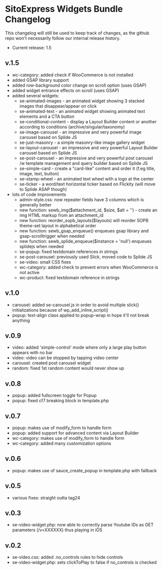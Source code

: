 # SitoExpress Widgets Bundle Changelog
This changelog will still be used to keep track of changes, as the github repo won't necessarily follow our internal release history.
* Current release: 1.5

## v.1.5
* wc-category:  added check if WooCommerce is not installed
* added GSAP library support
* added row-background color change on scroll option (uses GSAP)
* added widget entrance effects on scroll (uses GSAP)
* added several widgets:
  * se-animated-images - an animated widget showing 3 stacked images that disappear/appear on click
  * se-animated-text - an animated widget showing animated text elements and a CTA button
  * se-conditional-content - display a Layout Builder content or another according to conditions (archive/singular/taxonomy)
  * se-image-carousel - an impressive and very powerful image carousel based on Splide JS
  * se-just-masonry - a simple masonry-like image gallery widget
  * se-layout-carousel - an impressive and very powerful Layout Builder carousel based on Splide JS
  * se-post-carousel - an impressive and very powerful post carousel /w template management and query builder based on Splide JS
  * se-simple-card - create a "card-like" content and order it (f.eg title, image, text, button)
  * se-stamp-wheel - an animated text wheel with a logo at the center
  * se-ticker - a word/text horizontal ticker based on Flickity (will move to Splide ASAP though)
* lots of code improvements
  * admin-style.css: now repeater fields have 3 columns which is generally better
  * new function: sewb_img($attachment_id, $size, $alt = '') - create an img HTML markup from an attachment_id
  * new function: reorder_sopb_layouts($layouts) will reorder SOPB theme-set layout in alphabetical order
  * new function: sewb_gsap_enqueue() enqueues gsap library and gsap-scrolltrigger when needed
  * new function: sewb_splide_enqueue($instance = 'null') enqueues splidejs when needed
  * se-popup: fixed textdomain references in strings
  * se-post-carousel: previously used Slick, moved code to Splide JS
  * se-video: small CSS fixes
  * wc-category: added check to prevent errors when WooCommerce is not active
  * wc-product: fixed textdomain reference in strings


## v.1.0
* carousel:   added se-carousel.js in order to avoid multiple slick() initializations because of wp_add_inline_script()
* popup:      text-align class applied to popup-wrap in hope it'll not break anything

## v.0.9
* video:    added 'simple-control' mode where only a large play button appears with no bar
* video:    video can be stopped by tapping video center
* carousel: created post carousel widget
* random:   fixed 1st random content would never show up

## v.0.8
* popup:        added fullscreen toggle for Popup
* popup:        fixed cf7 breaking block in template.php

## v.0.7
* popup:        makes use of modify_form to handle form
* popup:        added support for advanced content via Layout Builder
* wc-category:  makes use of modify_form to handle form
* wc-category:  added many customization options

## v.0.6
* popup:  makes use of sauce_create_popup in template.php with fallback

## v.0.5
* various fixes:  straight outta tag24

## v.0.3
* se-video-widget.php:  now able to correctly parse Youtube IDs as GET parameters (/v=XXXXXX) thus playing in iOS

## v.0.2
* se-video.css:         added .no_controls rules to hide controls
* se-video-widget.php:  sets clickToPlay to false if no_controls is checked
